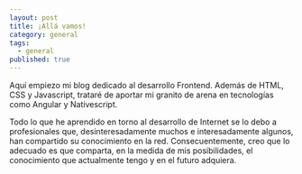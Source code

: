 ```yaml
---
layout: post
title: ¡Allá vamos!
category: general
tags:
  - general
published: true
---
```


Aquí empiezo mi blog dedicado al desarrollo Frontend. Además de HTML, CSS y Javascript, trataré de aportar mi granito de arena en tecnologías como Angular y Nativescript.



Todo lo que he aprendido en torno al desarrollo de Internet se lo debo a profesionales que, desinteresadamente muchos e interesadamente algunos, han compartido su conocimiento en la red. Consecuentemente, creo que lo adecuado es que comparta, en la medida de mis posibilidades, el conocimiento que actualmente tengo y en el futuro adquiera.
